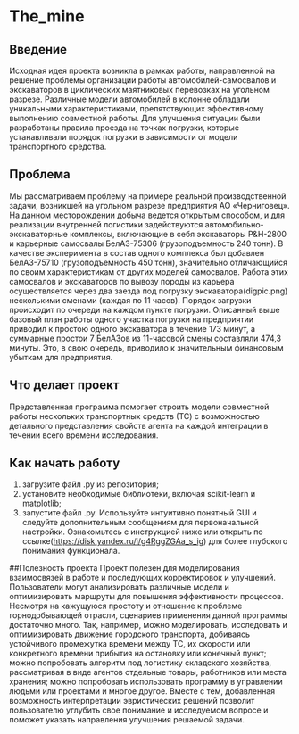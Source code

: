 # The_mine

## Введение
Исходная идея проекта возникла в рамках работы, направленной на решение проблемы организации работы автомобилей-самосвалов и экскаваторов в циклических маятниковых перевозках на угольном разрезе. Различные модели автомобилей в колонне обладали уникальными характеристиками, препятствующих эффективному выполнению совместной работы. Для улучшения ситуации были разработаны правила проезда на точках погрузки, которые устанавливали порядок погрузки в зависимости от модели транспортного средства.

## Проблема
Мы рассматриваем проблему на примере реальной производственной задачи, возникшей на угольном разрезе предприятия АО «Черниговец». На данном месторождении добыча ведется открытым способом, и для реализации внутренней логистики задействуются автомобильно-экскаваторные комплексы, включающие в себя экскаваторы P&H-2800 и карьерные самосвалы БелАЗ-75306 (грузоподъемность 240 тонн). В качестве эксперимента в состав одного комплекса был добавлен БелАЗ-75710 (грузоподъемность 450 тонн), значительно отличающийся по своим характеристикам от других моделей самосвалов. Работа этих самосвалов и экскаваторов по вывозу породы из карьера осуществляется через два заезда под погрузку экскаватора(digpic.png) несколькими сменами (каждая по 11 часов). Порядок загрузки происходит по очереди на каждом пункте погрузки.
Описанный выше базовый план работы одного участка погрузки на предприятии приводил к простою одного экскаватора в течение 173 минут, а суммарные простои 7 БелАЗов из 11-часовой смены составляли 474,3 минуты. Это, в свою очередь, приводило к значительным финансовым убыткам для предприятия.

## Что делает проект
Представленная программа помогает строить модели совместной работы нескольких транспортных средств (ТС) с возможностью детального представления свойств агента на каждой интеграции в течении всего времени исследования.

## Как начать работу
1.	загрузите файл .py из репозитория;
2.	установите необходимые библиотеки, включая scikit-learn и matplotlib;
3.	запустите файл .py.
Используйте интуитивно понятный GUI и следуйте дополнительным сообщениям для первоначальной настройки. Ознакомьтесь с инструкцией ниже или открыть по ссылке(https://disk.yandex.ru/i/g4RggZGAa_s_ig) для более глубокого понимания функционала.

##Полезность проекта
Проект полезен для моделирования взаимосвязей в работе и последующих корректировок и улучшений. Пользователи могут анализировать различные модели и оптимизировать маршруты для повышения эффективности процессов. Несмотря на кажущуюся простоту и отношение к проблеме горнодобывающей отрасли, сценариев применения данной программы достаточно много. Так, например, можно моделировать, исследовать и оптимизировать движение городского транспорта, добиваясь устойчивого промежутка времени между ТС, их скорости или конкретного времени прибытия на остановку или конечный пункт; можно попробовать алгоритм под логистику складского хозяйства, рассматривая в виде агентов отдельные товары, работников или места хранения; можно попробовать использовать программу в управлении людьми или проектами и многое другое. Вместе с тем, добавленная возможность интерпретации эвристических решений позволит пользователю углубить свое понимание и исследуемом вопросе и поможет указать направления улучшения решаемой задачи.
